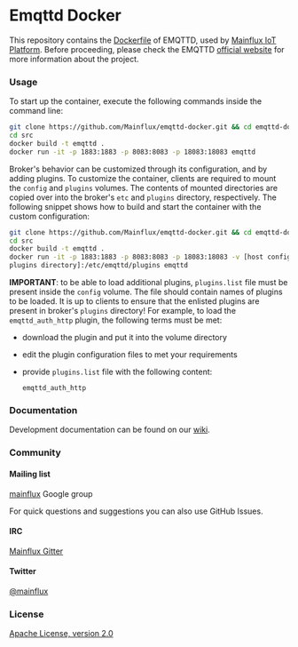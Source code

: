 # Emqttd Docker

This repository contains the [Dockerfile](src/Dockerfile) of EMQTTD, used by [Mainflux IoT
Platform][mainflux]. Before proceeding, please check the EMQTTD [official website][emqttd] for more
information about the project.

### Usage
To start up the container, execute the following commands inside the command line:

```bash
git clone https://github.com/Mainflux/emqttd-docker.git && cd emqttd-docker
cd src
docker build -t emqttd .
docker run -it -p 1883:1883 -p 8083:8083 -p 18083:18083 emqttd
```

Broker's behavior can be customized through its configuration, and by adding plugins. To customize
the container, clients are required to mount the `config` and `plugins` volumes. The contents of
mounted directories are copied over into the broker's `etc` and `plugins` directory, respectively.
The following snippet shows how to build and start the container with the custom configuration:

```bash
git clone https://github.com/Mainflux/emqttd-docker.git && cd emqttd-docker
cd src
docker build -t emqttd .
docker run -it -p 1883:1883 -p 8083:8083 -p 18083:18083 -v [host config directory]:/etc/emqttd/config -v [host
plugins directory]:/etc/emqttd/plugins emqttd
```

**IMPORTANT**: to be able to load additional plugins, `plugins.list` file must be present inside the
`config` volume. The file should contain names of plugins to be loaded. It is up to clients to
ensure that the enlisted plugins are present in broker's `plugins` directory! For example, to load
the `emqttd_auth_http` plugin, the following terms must be met:

- download the plugin and put it into the volume directory
- edit the plugin configuration files to met your requirements
- provide `plugins.list` file with the following content:

    ```
    emqttd_auth_http
    ```

### Documentation
Development documentation can be found on our [wiki][mainflux-wiki].

### Community
#### Mailing list
[mainflux][mainflux-google] Google group

For quick questions and suggestions you can also use GitHub Issues.

#### IRC
[Mainflux Gitter][mainflux-gitter]

#### Twitter
[@mainflux][mainflux-twitter]

### License
[Apache License, version 2.0](LICENSE)

[emqttd]: http://emqtt.io
[mainflux]: https://github.com/Mainflux/mainflux
[mainflux-wiki]: https://github.com/Mainflux/mainflux/wiki
[mainflux-google]: https://groups.google.com/forum/#!forum/mainflux
[mainflux-gitter]: https://gitter.im/Mainflux/mainflux?utm_source=badge&utm_medium=badge&utm_campaign=pr-badge&utm_content=badge
[mainflux-twitter]: https://twitter.com/mainflux
